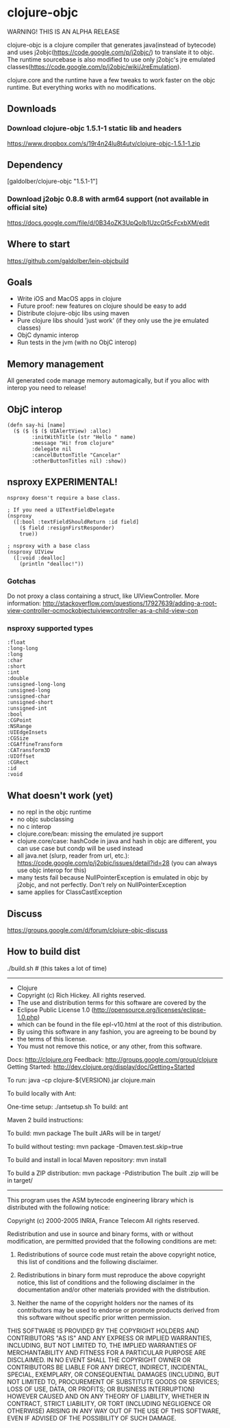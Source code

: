 # clojure-objc

WARNING! THIS IS AN ALPHA RELEASE

clojure-objc is a clojure compiler that generates java(instead of bytecode) and uses j2objc(https://code.google.com/p/j2objc/) to translate it to objc.
The runtime sourcebase is also modified to use only j2objc's jre emulated classes(https://code.google.com/p/j2objc/wiki/JreEmulation).

clojure.core and the runtime have a few tweaks to work faster on the objc runtime. But everything works with no modifications.

## Downloads

### Download clojure-objc 1.5.1-1 static lib and headers
  
  https://www.dropbox.com/s/19r4n24lu8t4utv/clojure-objc-1.5.1-1.zip
  
## Dependency
 
[galdolber/clojure-objc "1.5.1-1"]
  
### Download j2objc 0.8.8 with arm64 support (not available in official site)

  https://docs.google.com/file/d/0B34oZK3UpQolb1UzcGt5cFcxbXM/edit

## Where to start
 
 https://github.com/galdolber/lein-objcbuild

## Goals

 * Write iOS and MacOS apps in clojure
 * Future proof: new features on clojure should be easy to add 
 * Distribute clojure-objc libs using maven
 * Pure clojure libs should 'just work' (if they only use the jre emulated classes)
 * ObjC dynamic interop
 * Run tests in the jvm (with no ObjC interop)
 
## Memory management
 
 All generated code manage memory automagically, but if you alloc with interop you need to release!
 
## ObjC interop

    (defn say-hi [name]
      ($ ($ ($ ($ UIAlertView) :alloc)
            :initWithTitle (str "Hello " name)
            :message "Hi! from clojure"
            :delegate nil
            :cancelButtonTitle "Cancelar"
            :otherButtonTitles nil) :show))
            
## nsproxy EXPERIMENTAL!
    
    nsproxy doesn't require a base class.
    
    ; If you need a UITextFieldDelegate
    (nsproxy
      ([:bool :textFieldShouldReturn :id field]
        ($ field :resignFirstResponder) 
        true))
        
    ; nsproxy with a base class
    (nsproxy UIView
      ([:void :dealloc]
        (println "dealloc!"))
        
### Gotchas
  
  Do not proxy a class containing a struct, like UIViewController. 
  More information:
  http://stackoverflow.com/questions/17927639/adding-a-root-view-controller-ocmockobjectuiviewcontroller-as-a-child-view-con
        
### nsproxy supported types

    :float
    :long-long
    :long
    :char
    :short
    :int
    :double
    :unsigned-long-long
    :unsigned-long
    :unsigned-char
    :unsigned-short
    :unsigned-int
    :bool
    :CGPoint
    :NSRange
    :UIEdgeInsets
    :CGSize
    :CGAffineTransform
    :CATransform3D
    :UIOffset
    :CGRect
    :id
    :void

## What doesn't work (yet)
 
 * no repl in the objc runtime
 * no objc subclassing
 * no c interop
 * clojure.core/bean: missing the emulated jre support
 * clojure.core/case: hashCode in java and hash in objc are different, you can use case but condp will be used instead
 * all java.net (slurp, reader from url, etc.): https://code.google.com/p/j2objc/issues/detail?id=28 (you can always use objc interop for this)
 * many tests fail because NullPointerException is emulated in objc by j2objc, and not perfectly. Don't rely on NullPointerException
 * same applies for ClassCastException
 
## Discuss
 
 https://groups.google.com/d/forum/clojure-objc-discuss
 
## How to build dist
 
 ./build.sh # (this takes a lot of time)

--------------------------------------------------------------------------

 *   Clojure
 *   Copyright (c) Rich Hickey. All rights reserved.
 *   The use and distribution terms for this software are covered by the
 *   Eclipse Public License 1.0 (http://opensource.org/licenses/eclipse-1.0.php)
 *   which can be found in the file epl-v10.html at the root of this distribution.
 *   By using this software in any fashion, you are agreeing to be bound by
 * 	 the terms of this license.
 *   You must not remove this notice, or any other, from this software.

Docs: http://clojure.org
Feedback: http://groups.google.com/group/clojure
Getting Started: http://dev.clojure.org/display/doc/Getting+Started

To run:  java -cp clojure-${VERSION}.jar clojure.main

To build locally with Ant:  

   One-time setup:    ./antsetup.sh
   To build:          ant

Maven 2 build instructions:

  To build:  mvn package 
  The built JARs will be in target/

  To build without testing:  mvn package -Dmaven.test.skip=true

  To build and install in local Maven repository:  mvn install

  To build a ZIP distribution:  mvn package -Pdistribution
  The built .zip will be in target/


--------------------------------------------------------------------------
This program uses the ASM bytecode engineering library which is distributed
with the following notice:

Copyright (c) 2000-2005 INRIA, France Telecom
All rights reserved.

Redistribution and use in source and binary forms, with or without
modification, are permitted provided that the following conditions
are met:

1. Redistributions of source code must retain the above copyright
   notice, this list of conditions and the following disclaimer.

2. Redistributions in binary form must reproduce the above copyright
   notice, this list of conditions and the following disclaimer in the
   documentation and/or other materials provided with the distribution.

3. Neither the name of the copyright holders nor the names of its
   contributors may be used to endorse or promote products derived from
   this software without specific prior written permission.

THIS SOFTWARE IS PROVIDED BY THE COPYRIGHT HOLDERS AND CONTRIBUTORS "AS IS"
AND ANY EXPRESS OR IMPLIED WARRANTIES, INCLUDING, BUT NOT LIMITED TO, THE
IMPLIED WARRANTIES OF MERCHANTABILITY AND FITNESS FOR A PARTICULAR PURPOSE
ARE DISCLAIMED. IN NO EVENT SHALL THE COPYRIGHT OWNER OR CONTRIBUTORS BE
LIABLE FOR ANY DIRECT, INDIRECT, INCIDENTAL, SPECIAL, EXEMPLARY, OR
CONSEQUENTIAL DAMAGES (INCLUDING, BUT NOT LIMITED TO, PROCUREMENT OF
SUBSTITUTE GOODS OR SERVICES; LOSS OF USE, DATA, OR PROFITS; OR BUSINESS
INTERRUPTION) HOWEVER CAUSED AND ON ANY THEORY OF LIABILITY, WHETHER IN
CONTRACT, STRICT LIABILITY, OR TORT (INCLUDING NEGLIGENCE OR OTHERWISE)
ARISING IN ANY WAY OUT OF THE USE OF THIS SOFTWARE, EVEN IF ADVISED OF
THE POSSIBILITY OF SUCH DAMAGE.

